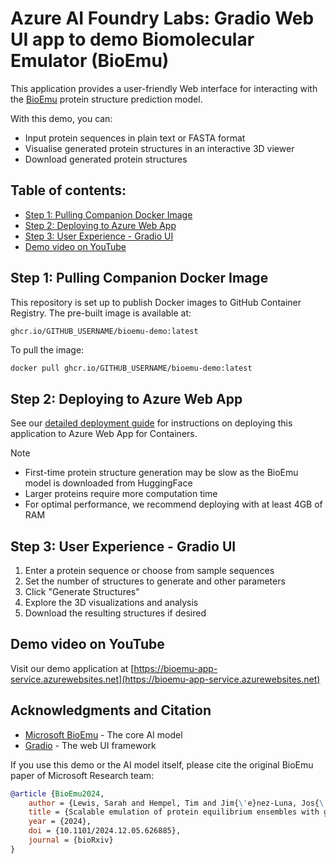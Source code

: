 # Azure AI Foundry Labs: Gradio Web UI app to demo Biomolecular Emulator (BioEmu)
This application provides a user-friendly Web interface for interacting with the [BioEmu](https://github.com/microsoft/bioemu) protein structure prediction model.

With this demo, you can:
- Input protein sequences in plain text or FASTA format
- Visualise generated protein structures in an interactive 3D viewer
- Download generated protein structures

## Table of contents:
- [Step 1: Pulling Companion Docker Image]()
- [Step 2: Deploying to Azure Web App]()
- [Step 3: User Experience - Gradio UI]()
- [Demo video on YouTube]()

## Step 1: Pulling Companion Docker Image
This repository is set up to publish Docker images to GitHub Container Registry. The pre-built image is available at:

```
ghcr.io/GITHUB_USERNAME/bioemu-demo:latest
```

To pull the image:

```bash
docker pull ghcr.io/GITHUB_USERNAME/bioemu-demo:latest
```

## Step 2: Deploying to Azure Web App
See our [detailed deployment guide](DEPLOYMENT.md) for instructions on deploying this application to Azure Web App for Containers.

> [!NOTE]
> - First-time protein structure generation may be slow as the BioEmu model is downloaded from HuggingFace
> - Larger proteins require more computation time
> - For optimal performance, we recommend deploying with at least 4GB of RAM

## Step 3: User Experience - Gradio UI
1. Enter a protein sequence or choose from sample sequences
2. Set the number of structures to generate and other parameters
3. Click "Generate Structures"
4. Explore the 3D visualizations and analysis
5. Download the resulting structures if desired

## Demo video on YouTube
Visit our demo application at [https://bioemu-app-service.azurewebsites.net](https://bioemu-app-service.azurewebsites.net)

## Acknowledgments and Citation
- [Microsoft BioEmu](https://github.com/microsoft/bioemu) - The core AI model
- [Gradio](https://gradio.app/) - The web UI framework

If you use this demo or the AI model itself, please cite the original BioEmu paper of Microsoft Research team:
```bibtex
@article {BioEmu2024,
    author = {Lewis, Sarah and Hempel, Tim and Jim{\'e}nez-Luna, Jos{\'e} and Gastegger, Michael and Xie, Yu and Foong, Andrew Y. K. and Satorras, Victor Garc{\'\i}a and Abdin, Osama and Veeling, Bastiaan S. and Zaporozhets, Iryna and Chen, Yaoyi and Yang, Soojung and Schneuing, Arne and Nigam, Jigyasa and Barbero, Federico and Stimper, Vincent and Campbell, Andrew and Yim, Jason and Lienen, Marten and Shi, Yu and Zheng, Shuxin and Schulz, Hannes and Munir, Usman and Clementi, Cecilia and No{\'e}, Frank},
    title = {Scalable emulation of protein equilibrium ensembles with generative deep learning},
    year = {2024},
    doi = {10.1101/2024.12.05.626885},
    journal = {bioRxiv}
}
```
